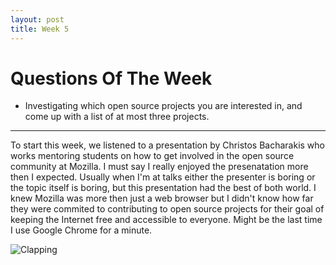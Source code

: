 ```yaml
---
layout: post
title: Week 5
---
```



# Questions Of The Week

 -  Investigating which open source projects you are interested in, and come up with a list of at most three projects.


-----


To start this week, we listened to a presentation by Christos Bacharakis who works mentoring students on how to get involved in the open source community at Mozilla. I must say I really enjoyed the presenatation more then I expected. Usually when I'm at talks either the presenter is boring or the topic itself is boring, but this presentation had the best of both world. I knew Mozilla was more then just a web browser but I didn't know how far they were commited to contributing to open source projects for their goal of keeping the Internet free and accessible to everyone. Might be the last time I use Google Chrome for a minute.

![Clapping](https://media.giphy.com/media/tw2gYMv8IT7Wg/giphy.gif)







